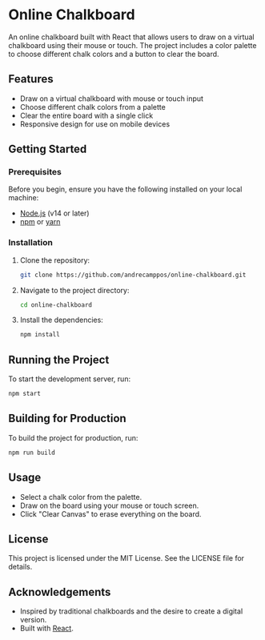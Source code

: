 # Online Chalkboard

<!-- ![Chalkboard Preview](path_to_screenshot.png) Add a screenshot of your app here -->

An online chalkboard built with React that allows users to draw on a virtual chalkboard using their mouse or touch. The project includes a color palette to choose different chalk colors and a button to clear the board.

## Features

- Draw on a virtual chalkboard with mouse or touch input
- Choose different chalk colors from a palette
- Clear the entire board with a single click
- Responsive design for use on mobile devices

<!-- ## Demo

Check out the live demo [here](your_demo_link). -->

## Getting Started

### Prerequisites

Before you begin, ensure you have the following installed on your local machine:

- [Node.js](https://nodejs.org/) (v14 or later)
- [npm](https://www.npmjs.com/) or [yarn](https://yarnpkg.com/)

### Installation

1. Clone the repository:

   ```bash
   git clone https://github.com/andrecamppos/online-chalkboard.git
   ```

2. Navigate to the project directory:

    ```bash
    cd online-chalkboard
    ```

3. Install the dependencies:

    ```bash
    npm install
    ```

## Running the Project

To start the development server, run:

   ```bash
   npm start
   ```

## Building for Production

To build the project for production, run:

   ```bash
   npm run build
   ```

## Usage

- Select a chalk color from the palette.
- Draw on the board using your mouse or touch screen.
- Click "Clear Canvas" to erase everything on the board.

## License
This project is licensed under the MIT License. See the LICENSE file for details.

## Acknowledgements
- Inspired by traditional chalkboards and the desire to create a digital version.
- Built with [React](https://react.dev/).
